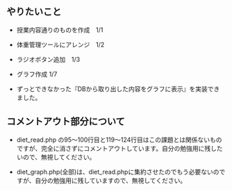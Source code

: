 ## やりたいこと

- 授業内容通りのものを作成　1/1

- 体重管理ツールにアレンジ　1/2

- ラジオボタン追加　1/3 

- グラフ作成 1/7

- ずっとできなかった『DBから取り出した内容をグラフに表示』を実装できました。

## コメントアウト部分について

- diet_read.php の95～100行目と119～124行目はこの課題とは関係ないものですが、完全に消さずにコメントアウトしています。自分の勉強用に残したいので、無視してください。

- diet_graph.php(全部)は、diet_read.phpに集約させたのでもう必要ないのですが、自分の勉強用に残していますので、無視してください。
